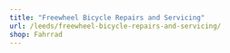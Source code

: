 ```yaml
---
title: "Freewheel Bicycle Repairs and Servicing"
url: /leeds/freewheel-bicycle-repairs-and-servicing/
shop: Fahrrad
---
```

